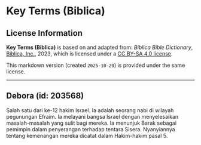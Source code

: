 # Key Terms (Biblica)

## License Information

**Key Terms (Biblica)** is based on and adapted from: _Biblica Bible Dictionary_, [Biblica, Inc.](https://www.biblica.com/), 2023, which is licensed under a [CC BY-SA 4.0 license](https://creativecommons.org/licenses/by-sa/4.0/legalcode.en).

This markdown version (created `2025-10-20`) is provided under the same license.



--------------------------------

## Debora (id: 203568)

Salah satu dari ke\-12 hakim Israel. Ia adalah seorang nabi di wilayah pegunungan Efraim. Ia melayani bangsa Israel dengan menyelesaikan masalah\-masalah yang sulit bagi mereka. Ia menunjuk Barak sebagai pemimpin dalam penyerangan terhadap tentara Sisera. Nyanyiannya tentang kemenangan mereka dicatat dalam Hakim\-hakim pasal 5\. 


